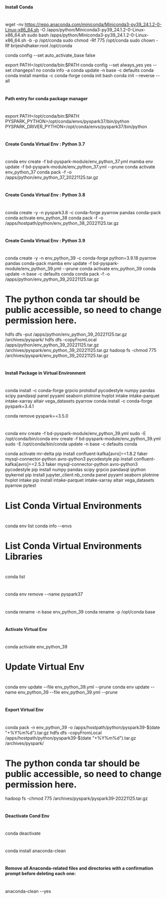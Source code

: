 
#
#### Install Conda
#

wget -nv https://repo.anaconda.com/miniconda/Miniconda3-py39_24.1.2-0-Linux-x86_64.sh -O /apps/python/Miniconda3-py39_24.1.2-0-Linux-x86_64.sh
sudo bash /apps/python/Miniconda3-py39_24.1.2-0-Linux-x86_64.sh -b -p /opt/conda
sudo chmod -Rf 775 /opt/conda
sudo chown -Rf brijeshdhaker:root /opt/conda

conda config --set auto_activate_base false

export PATH=/opt/conda/bin:$PATH
conda config --set always_yes yes --set changeps1 no
conda info -a
conda update -n base -c defaults conda
conda install mamba -c conda-forge
conda init bash
conda init --reverse --all
#
#### Path entry for conda package manager
#

export PATH=/opt/conda/bin:$PATH
PYSPARK_PYTHON=/opt/conda/envs/pyspark37/bin/python
PYSPARK_DRIVER_PYTHON=/opt/conda/envs/pyspark37/bin/python

#
#### Create Conda Virtual Env : Python 3.7
#
conda env create -f bd-pyspark-module/env_python_37.yml
mamba env update -f bd-pyspark-module/env_python_37.yml --prune
conda activate env_python_37
conda pack -f -o /apps/python/env_python_37_20221125.tar.gz

#
#### Create Conda Virtual Env : Python 3.8
#
conda create -y -n pyspark3.8 -c conda-forge pyarrow pandas conda-pack
conda activate env_python_38
conda pack -f -o /apps/hostpath/python/env_python_38_20221125.tar.gz

#
#### Create Conda Virtual Env : Python 3.9
#
conda create -y -n env_python_39 -c conda-forge python=3.9.18 pyarrow pandas conda-pack
mamba env update -f bd-pyspark-module/env_python_39.yml --prune
conda activate env_python_39
conda update -n base -c defaults conda
conda pack -f -o /apps/python/env_python_39_20221125.tar.gz


# The python conda tar should be public accessible, so need to change permission here.
hdfs dfs –put /apps/python/env_python_39_20221125.tar.gz /archives/pyspark/
hdfs dfs -copyFromLocal /apps/python/env_python_39_20221125.tar.gz /archives/pyspark/env_python_39_20221125.tar.gz
hadoop fs -chmod 775 /archives/pyspark/env_python_39_20221125.tar.gz

#
#### Install Package in Virtual Environment
#

conda install -c conda-forge grpcio protobuf pycodestyle numpy pandas scipy pandasql panel pyyaml seaborn plotnine hvplot intake intake-parquet intake-xarray altair vega_datasets pyarrow
conda install -c conda-forge pyspark=3.4.1

conda remove pyspark==3.5.0

#
####  
# 
conda env create -f bd-pyspark-module/env_python_39.yml
sudo -E /opt/conda/bin/conda env create -f bd-pyspark-module/env_python_39.yml
sudo -E /opt/conda/bin/conda update -n base -c defaults conda



conda activate mr-delta
pip install confluent-kafka[avro]==1.8.2 faker mysql-connector-python avro-python3 pycodestyle
pip install confluent-kafka[avro]==2.5.3 faker mysql-connector-python avro-python3 pycodestyle
pip install numpy pandas scipy grpcio pandasql ipython ipykernel
pip install jupyter_client nb_conda panel pyyaml seaborn plotnine hvplot intake
pip install intake-parquet intake-xarray altair vega_datasets pyarrow pytest

#
# List Conda Virtual Environments
#
conda env list
conda info --envs

#
# List Conda Virtual Environments Libraries
#
conda list

#
#
#
conda env remove --name pyspark37

#
#
#
conda rename -n base  env_python_39
conda rename -p /opt/conda base

#
#### Activate Virtual Env
#
conda activate env_python_39

#
# Update Virtual Env
#
conda env update --file env_python_39.yml --prune
conda env update --name env_python_39 --file env_python_39.yml --prune

#
#### Export Virtual Env
#
conda pack -n env_python_39 -o /apps/hostpath/python/pyspark39-$(date "+%Y%m%d").tar.gz
hdfs dfs -copyFromLocal /apps/hostpath/python/pyspark39-$(date "+%Y%m%d").tar.gz /archives/pyspark/

# The python conda tar should be public accessible, so need to change permission here.
hadoop fs -chmod 775 /archives/pyspark/pyspark39-20221125.tar.gz

#
#### Deactivate Cond Env
#

conda deactivate

#
#### 
#
conda install anaconda-clean

#
#### Remove all Anaconda-related files and directories with a confirmation prompt before deleting each one:
#
anaconda-clean --yes
